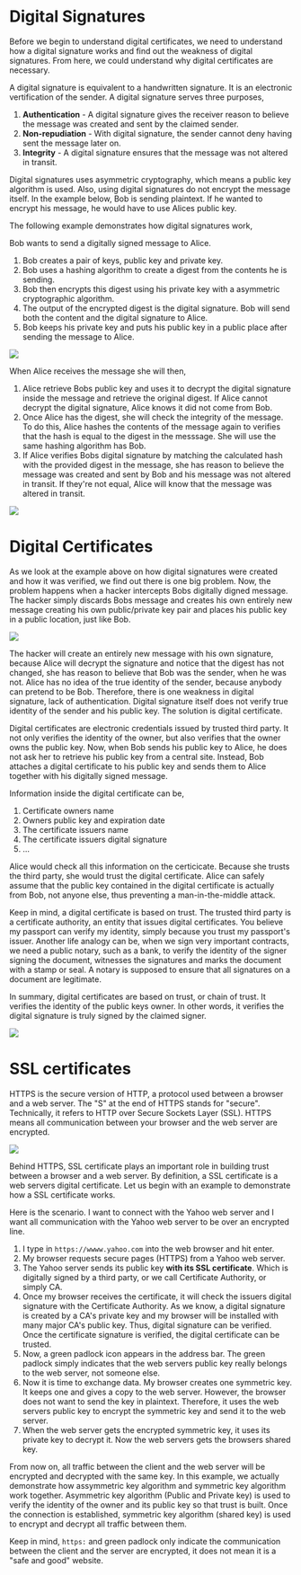 # Digital Signatures

Before we begin to understand digital certificates, we need to understand how a digital signature works and find out the weakness of digital signatures. From here, we could understand why digital certificates are necessary. 

A digital signature is equivalent to a handwritten signature. It is an electronic vertification of the sender. A digital signature serves three purposes,

1. **Authentication** - A digital signature gives the receiver reason to believe the message was created and sent by the claimed sender.
2. **Non-repudiation** - With digital signature, the sender cannot deny having sent the message later on.
3. **Integrity** - A digital signature ensures that the message was not altered in transit.

Digital signatures uses asymmetric cryptography, which means a public key algorithm is used. Also, using digital signatures do not encrypt the message itself. In the example below, Bob is sending plaintext. If he wanted to encrypt his message, he would have to use Alices public key.

The following example demonstrates how digital signatures work,

Bob wants to send a digitally signed message to Alice.

1. Bob creates a pair of keys, public key and private key.
2. Bob uses a hashing algorithm to create a digest from the contents he is sending.
3. Bob then encrypts this digest using his private key with a asymmetric cryptographic algorithm.
4. The output of the encrypted digest is the digital signature. Bob will send both the content and the digital signature to Alice.
5. Bob keeps his private key and puts his public key in a public place after sending the message to Alice.

![](./images/alice_bob_2.png)

When Alice receives the message she will then,

1. Alice retrieve Bobs public key and uses it to decrypt the digital signature inside the message and retrieve the original digest. If Alice cannot decrypt the digital signature, Alice knows it did not come from Bob.
2. Once Alice has the digest, she will check the integrity of the message. To do this, Alice hashes the contents of the message again to verifies that the hash is equal to the digest in the messsage. She will use the same hashing algorithm has Bob.
3. If Alice verifies Bobs digital signature by matching the calculated hash with the provided digest in the message, she has reason to believe the message was created and sent by Bob and his message was not altered in transit. If they're not equal, Alice will know that the message was altered in transit.

![](./images/alice_bob_3.png)

# Digital Certificates

As we look at the example above on how digital signatures were created and how it was verified, we find out there is one big problem. Now, the problem happens when a hacker intercepts Bobs digitally digned message. The hacker simply discards Bobs message and creates his own entirely new message creating his own public/private key pair and places his public key in a public location, just like Bob.

![](./images/alice_bob_4.png)

The hacker will create an entirely new message with his own signature, because Alice will decrypt the signature and notice that the digest has not changed, she has reason to believe that Bob was the sender, when he was not. Alice has no idea of the true identity of the sender, because anybody can pretend to be Bob. Therefore, there is one weakness in digital signature, lack of authentication. Digital signature itself does not verify true identity of the sender and his public key. The solution is digital certificate.

Digital certificates are electronic credentials issued by trusted third party. It not only verifies the identity of the owner, but also verifies that the owner owns the public key. Now, when Bob sends his public key to Alice, he does not ask her to retrieve his public key from a central site. Instead, Bob attaches a digital certificate to his public key and sends them to Alice together with his digitally signed message.

Information inside the digital certificate can be,

1. Certificate owners name
2. Owners public key and expiration date
3. The certificate issuers name
4. The certificate issuers digital signature
5. ...

Alice would check all this information on the certicicate. Because she trusts the third party, she would trust the digital certificate. Alice can safely assume that the public key contained in the digital certificate is actually from Bob, not anyone else, thus preventing a man-in-the-middle attack.

Keep in mind, a digital certificate is based on trust. The trusted third party is a certificate authority, an entity that issues digital certificates. You believe my passport can verify my identity, simply because you trust my passport's issuer. Another life analogy can be, when we sign very important contracts, we need a public notary, such as a bank, to verify the identity of the signer signing the document, witnesses the signatures and marks the document with a stamp or seal. A notary is supposed to ensure that all signatures on a document are legitimate.

In summary, digital certificates are based on trust, or chain of trust. It verifies the identity of the public keys owner. In other words, it verifies the digital signature is truly signed by the claimed signer.

![](./images/alice_bob_5.png)

# SSL certificates

HTTPS is the secure version of HTTP, a protocol used between a browser and a web server. The "S" at the end of HTTPS stands for "secure". Technically, it refers to HTTP over Secure Sockets Layer (SSL). HTTPS means all communication between your browser and the web server are encrypted.

![](./images/SSL_1.png)

Behind HTTPS, SSL certificate plays an important role in building trust between a browser and a web server. By definition, a SSL certificate is a web servers digital certificate. Let us begin with an example to demonstrate how a SSL certificate works.

Here is the scenario. I want to connect with the Yahoo web server and I want all communication with the Yahoo web server to be over an encrypted line.

1. I type in `https://wwww.yahoo.com` into the web browser and hit enter.
2. My browser requests secure pages (HTTPS) from a Yahoo web server.
3. The Yahoo server sends its public key **with its SSL certificate**. Which is digitally signed by a third party, or we call Certificate Authority, or simply CA.
4. Once my browser receives the certificate, it will check the issuers digital signature with the Certificate Authority. As we know, a digital signature is created by a CA's private key and my browser will be installed with many major CA's public key. Thus, digital signature can be verified. Once the certificate signature is verified, the digital certificate can be trusted. 
5. Now, a green padlock icon appears in the address bar. The green padlock simply indicates that the web servers public key really belongs to the web server, not someone else.
6. Now it is time to exchange data. My browser creates one symmetric key. It keeps one and gives a copy to the web server. However, the browser does not want to send the key in plaintext. Therefore, it uses the web servers public key to encrypt the symmetric key and send it to the web server.
7. When the web server gets the encrypted symmetric key, it uses its private key to decrypt it. Now the web servers gets the browsers shared key.

From now on, all traffic between the client and the web server will be encrypted and decrypted with the same key. In this example, we actually demonstrate how assymmetric key algorithm and symmetric key algorithm work together. Asymmetric key algorithm (Public and Private key) is used to verify the identity of the owner and its public key so that trust is built. Once the connection is established, symmetric key algorithm (shared key) is used to encrypt and decrypt all traffic between them.

Keep in mind, `https:` and green padlock only indicate the communication between the client and the server are encrypted, it does not mean it is a "safe and good" website.